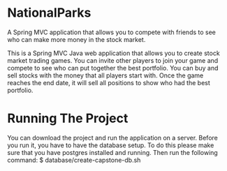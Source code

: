 # NationalParks
A Spring MVC application that allows you to compete with friends to see who can make more money in the stock market.

This is a Spring MVC Java web application that allows you to create stock market trading games. You can invite other players to join your game and compete to see who can put together the best portfolio. You can buy and sell stocks with the money that all players start with. Once the game reaches the end date, it will sell all positions to show who had the best portfolio.

# Running The Project #
You can download the project and run the application on a server.
Before you run it, you have to have the database setup. To do this please make sure that you have postgres installed and running. Then run the following command:
$ database/create-capstone-db.sh
